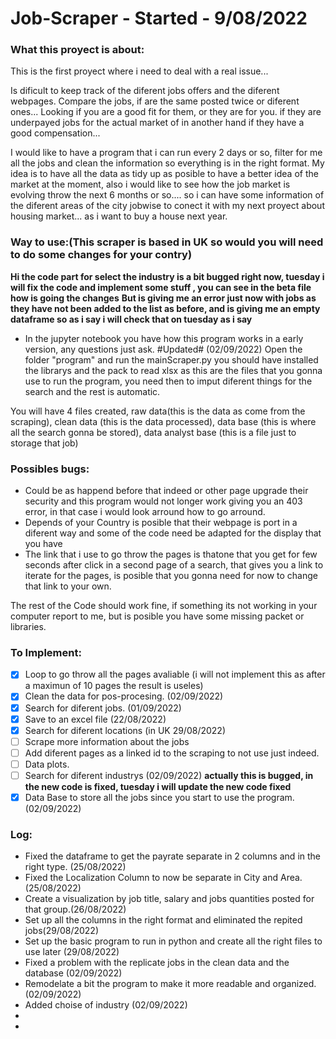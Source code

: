# Job-Scraper - Started - 9/08/2022
### What this proyect is about:

This is the first proyect where i need to deal with a real issue...

Is dificult to keep track of the diferent jobs offers and the diferent webpages.
Compare the jobs, if are the same posted twice or diferent ones...
Looking if you are a good fit for them, or they are for you.
if they are underpayed jobs for the actual market of in another hand if they have a good compensation...

I would like to have a program that i can run every 2 days or so, filter for me all the jobs and clean the information so everything is in the right format.
My idea is to have all the data as tidy up as posible to have a better idea of the market at the moment, also i would like to see how the job market is evolving throw the next 6 months or so.... so i can have some information of the diferent areas of the city jobwise to conect it with my next proyect about housing market... as i want to buy a house next year.


### Way to use:(This scraper is based in UK so would you will need to do some changes for your contry)

**Hi the code part for select the industry is a bit bugged right now, tuesday i will fix the code and implement some stuff , you can see in the beta file how is going the changes**
**But is giving me an error just now with jobs as they have not been added to the list as before, and is giving me an empty dataframe so as i say i will check that on tuesday as i say**

- In the jupyter notebook you have how this program works in a early version, any questions just ask.
#Updated# (02/09/2022)
Open the folder "program" and run the mainScraper.py you should have installed the librarys and the pack to read xlsx as this are the files that you gonna use to run the program, you need then to imput diferent things for the search and the rest is automatic.

You will have 4 files created, raw data(this is the data as come from the scraping), clean data (this is the data processed), data base (this is where all the search gonna be stored), data analyst base (this is a file just to storage that job)


### Possibles bugs:
- Could be as happend before that indeed or other page upgrade their security and this program would not longer work giving you an   403 error, in that case i would look arround how to go arround.
- Depends of your Country is posible that their webpage is port in a diferent way and some of the code need be adapted for the       display that you have
- The link that i use to go throw the pages is thatone that you get for few seconds after click in a second page of a search, that   gives you a link to iterate for the pages, is posible that you gonna need for now to change that link to your own.

The rest of the Code should work fine, if something its not working in your computer report to me, but is posible you have some missing packet or libraries.

### To Implement:
- [x] Loop to go throw all the pages avaliable (i will not implement this as after a maximun of 10 pages the result is useles)
- [x] Clean the data for pos-procesing. (02/09/2022) 
- [x] Search for diferent jobs. (01/09/2022) 
- [x] Save to an excel file (22/08/2022)
- [x] Search for diferent locations (in UK 29/08/2022)
- [ ] Scrape more information about the jobs
- [ ] Add diferent pages as a linked id to the scraping to not use just indeed.
- [ ] Data plots.
- [ ] Search for diferent industrys (02/09/2022) **actually this is bugged, in the new code is fixed, tuesday i will update the new code fixed**
- [x] Data Base to store all the jobs since you start to use the program.(02/09/2022)

### Log:
- Fixed the dataframe to get the payrate separate in 2 columns and in the right type. (25/08/2022)
- Fixed the Localization Column to now be separate in City and Area. (25/08/2022)
- Create a visualization by job title, salary and jobs quantities posted for that group.(26/08/2022)
- Set up all the columns in the right format and eliminated the repited jobs(29/08/2022)
- Set up the basic program to run in python and create all the right files to use later (29/08/2022)
- Fixed a problem with the replicate jobs in the clean data and the database (02/09/2022)
- Remodelate a bit the program to make it more readable and organized. (02/09/2022)
- Added choise of industry (02/09/2022)
- 
- 
